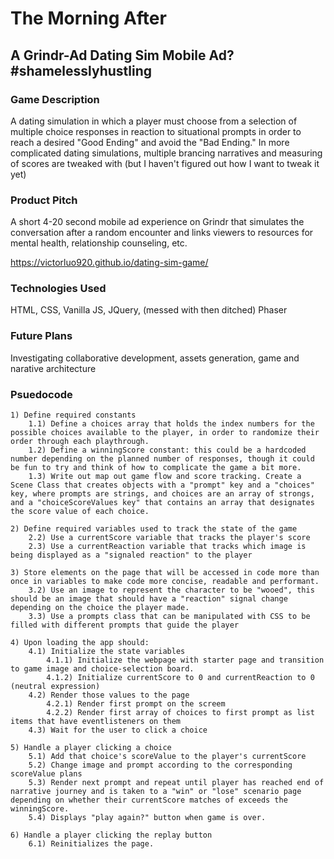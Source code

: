 # The Morning After
## A Grindr-Ad Dating Sim Mobile Ad? #shamelesslyhustling

### Game Description
A dating simulation in which a player must choose from a selection of multiple choice responses in reaction to situational prompts in order to reach a desired "Good Ending" and avoid the "Bad Ending." In more complicated dating simulations, multiple brancing narratives and measuring of scores are tweaked with (but I haven't figured out how I want to tweak it yet)

### Product Pitch
A short 4-20 second mobile ad experience on Grindr that simulates the conversation after a random encounter and links viewers to resources for mental health, relationship counseling, etc. 

https://victorluo920.github.io/dating-sim-game/

### Technologies Used
HTML, CSS, Vanilla JS, JQuery, (messed with then ditched) Phaser

### Future Plans
Investigating collaborative development, assets generation, game and narative architecture

### Psuedocode
```
1) Define required constants
    1.1) Define a choices array that holds the index numbers for the possible choices available to the player, in order to randomize their order through each playthrough. 
    1.2) Define a winningScore constant: this could be a hardcoded number depending on the planned number of responses, though it could be fun to try and think of how to complicate the game a bit more. 
    1.3) Write out map out game flow and score tracking. Create a Scene Class that creates objects with a "prompt" key and a "choices" key, where prompts are strings, and choices are an array of strongs, and a "choiceScoreValues key" that contains an array that designates the score value of each choice. 

2) Define required variables used to track the state of the game
    2.2) Use a currentScore variable that tracks the player's score
    2.3) Use a currentReaction variable that tracks which image is being displayed as a "signaled reaction" to the player

3) Store elements on the page that will be accessed in code more than once in variables to make code more concise, readable and performant.
    3.2) Use an image to represent the character to be "wooed", this should be an image that should have a "reaction" signal change depending on the choice the player made. 
    3.3) Use a prompts class that can be manipulated with CSS to be filled with different prompts that guide the player

4) Upon loading the app should:
	4.1) Initialize the state variables
        4.1.1) Initialize the webpage with starter page and transition to game image and choice-selection board. 
        4.1.2) Initialize currentScore to 0 and currentReaction to 0 (neutral expression)
	4.2) Render those values to the page
        4.2.1) Render first prompt on the screem
        4.2.2) Render first array of choices to first prompt as list items that have eventlisteners on them
	4.3) Wait for the user to click a choice

5) Handle a player clicking a choice
    5.1) Add that choice's scoreValue to the player's currentScore
    5.2) Change image and prompt according to the corresponding scoreValue plans
    5.3) Render next prompt and repeat until player has reached end of narrative journey and is taken to a "win" or "lose" scenario page depending on whether their currentScore matches of exceeds the winningScore. 
    5.4) Displays "play again?" button when game is over. 

6) Handle a player clicking the replay button
    6.1) Reinitializes the page.
```
